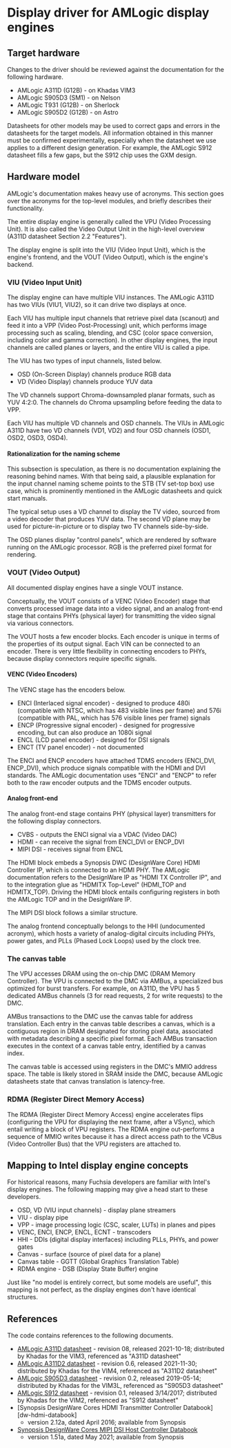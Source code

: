 # Display driver for AMLogic display engines

## Target hardware

Changes to the driver should be reviewed against the documentation for the
following hardware.

* AMLogic A311D (G12B) - on Khadas VIM3
* AMLogic S905D3 (SM1) - on Nelson
* AMLogic T931 (G12B) - on Sherlock
* AMLogic S905D2 (G12B) - on Astro

Datasheets for other models may be used to correct gaps and errors in the
datasheets for the target models. All information obtained in this manner must
be confirmed experimentally, especially when the datasheet we use applies to a
different design generation. For example, the AMLogic S912 datasheet fills a few
gaps, but the S912 chip uses the GXM design.

## Hardware model

AMLogic's documentation makes heavy use of acronyms. This section goes over the
acronyms for the top-level modules, and briefly describes their functionality.

The entire display engine is generally called the VPU (Video Processing Unit).
It is also called the Video Output Unit in the high-level overview (A311D
datasheet Section 2.2 "Features").

The display engine is split into the VIU (Video Input Unit), which is the
engine's frontend, and the VOUT (Video Output), which is the engine's backend.

### VIU (Video Input Unit)

The display engine can have multiple VIU instances. The AMLogic A311D has two
VIUs (VIU1, VIU2), so it can drive two displays at once.

Each VIU has multiple input channels that retrieve pixel data (scanout) and feed
it into a VPP (Video Post-Processing) unit, which performs image processing such
as scaling, blending, and CSC (color space conversion, including color and gamma
correction). In other display engines, the input channels are called planes or
layers, and the entire VIU is called a pipe.

The VIU has two types of input channels, listed below.

* OSD (On-Screen Display) channels produce RGB data
* VD (Video Display) channels produce YUV data

The VD channels support Chroma-downsampled planar formats, such as YUV 4:2:0.
The channels do Chroma upsampling before feeding the data to VPP.

Each VIU has multiple VD channels and OSD channels. The VIUs in AMLogic A311D
have two VD channels (VD1, VD2) and four OSD channels (OSD1, OSD2, OSD3, OSD4).

#### Rationalization for the naming scheme

This subsection is speculation, as there is no documentation explaining the
reasoning behind names. With that being said, a plausible explanation for the
input channel naming scheme points to the STB (TV set-top box) use case, which
is prominently mentioned in the AMLogic datasheets and quick start manuals.

The typical setup uses a VD channel to display the TV video, sourced from a
video decoder that produces YUV data. The second VD plane may be used for
picture-in-picture or to display two TV channels side-by-side.

The OSD planes display "control panels", which are rendered by software running
on the AMLogic processor. RGB is the preferred pixel format for rendering.

### VOUT (Video Output)

All documented display engines have a single VOUT instance.

Conceptually, the VOUT consists of a VENC (Video Encoder) stage that converts
processed image data into a video signal, and an analog front-end stage that
contains PHYs (physical layer) for transmitting the video signal via various
connectors.

The VOUT hosts a few encoder blocks. Each encoder is unique in terms of the
properties of its output signal. Each VIN can be connected to an encoder. There
is very little flexibility in connecting encoders to PHYs, because display
connectors require specific signals.

#### VENC (Video Encoders)

The VENC stage has the encoders below.

* ENCI (Interlaced signal encoder) - designed to produce 480i (compatible with
  NTSC, which has 483 visible lines per frame) and 576i (compatible with PAL,
  which has 576 visible lines per frame) signals
* ENCP (Progressive signal encoder) - designed for progressive encoding, but can
  also produce an 1080i signal
* ENCL (LCD panel encoder) - designed for DSI signals
* ENCT (TV panel encoder) - not documented

The ENCI and ENCP encoders have attached TDMS encoders (ENCI_DVI, ENCP_DVI),
which produce signals compatible with the HDMI and DVI standards. The AMLogic
documentation uses "ENCI" and "ENCP" to refer both to the raw encoder outputs
and the TDMS encoder outputs.

#### Analog front-end

The analog front-end stage contains PHY (physical layer) transmitters for the
following display connectors.

* CVBS - outputs the ENCI signal via a VDAC (Video DAC)
* HDMI - can receive the signal from ENCI_DVI or ENCP_DVI
* MIPI DSI - receives signal from ENCL

The HDMI block embeds a Synopsis DWC (DesignWare Core) HDMI Controller IP, which
is connected to an HDMI PHY. The AMLogic documentation refers to the DesignWare
IP as "HDMI TX Controller IP", and to the integration glue as "HDMITX Top-Level"
(HDMI_TOP and HDMITX_TOP). Driving the HDMI block entails configuring registers
in both the AMLogic TOP and in the DesignWare IP.

The MIPI DSI block follows a similar structure.

The analog frontend conceptually belongs to the HHI (undocumented acronym),
which hosts a variety of analog-digital circuits including PHYs, power gates,
and PLLs (Phased Lock Loops) used by the clock tree.

### The canvas table

The VPU accesses DRAM using the on-chip DMC (DRAM Memory Controller). The VPU is
connected to the DMC via AMBus, a specialized bus optimized for burst transfers.
For example, on A311D, the VPU has 5 dedicated AMBus channels (3 for read
requests, 2 for write requests) to the DMC.

AMBus transactions to the DMC use the canvas table for address translation. Each
entry in the canvas table describes a canvas, which is a contiguous region in
DRAM designated for storing pixel data, associated with metadata describing a
specific pixel format. Each AMBus transaction executes in the context of a
canvas table entry, identified by a canvas index.

The canvas table is accessed using registers in the DMC's MMIO address space.
The table is likely stored in SRAM inside the DMC, because AMLogic datasheets
state that canvas translation is latency-free.

### RDMA (Register Direct Memory Access)

The RDMA (Register Direct Memory Access) engine accelerates flips (configuring
the VPU for displaying the next frame, after a VSync), which entail writing a
block of VPU registers. The RDMA engine out-performs a sequence of MMIO writes
because it has a direct access path to the VCBus (Video Controller Bus) that
the VPU registers are attached to.

## Mapping to Intel display engine concepts

For historical reasons, many Fuchsia developers are familiar with Intel's
display engines. The following mapping may give a head start to these
developers.

* OSD, VD (VIU input channels) - display plane streamers
* VIU - display pipe
* VPP - image processing logic (CSC, scaler, LUTs) in planes and pipes
* VENC, ENCI, ENCP, ENCL, ECNT - transcoders
* HHI - DDIs (digital display interfaces) including PLLs, PHYs, and power gates
* Canvas - surface (source of pixel data for a plane)
* Canvas table - GGTT (Global Graphics Translation Table)
* RDMA engine - DSB (Display State Buffer) engine

Just like "no model is entirely correct, but some models are useful", this
mapping is not perfect, as the display engines don't have identical structures.

## References

The code contains references to the following documents.

* [AMLogic A311D datasheet][a311d-datasheet] - revision 08, released 2021-10-18;
  distributed by Khadas for the VIM3, referenced as "A311D datasheet"
* [AMLogic A311D2 datasheet][a311d2-datasheet] - revision 0.6, released
  2021-11-30; distributed by Khadas for the VIM4, referenced as "A311D2
  datasheet"
* [AMLogic S905D3 datasheet][s905d3-datasheet] - revision 0.2, released
  2019-05-14; distributed by Khadas for the VIM3L, referenced as "S905D3
  datasheet"
* [AMLogic S912 datasheet][s912-datasheet] - revision 0.1, released 3/14/2017;
  distributed by Khadas for the VIM2, referenced as "S912 datasheet"
* [Synopsis DesignWare Cores HDMI Transmitter Controller Databook][dw-hdmi-databook]
  - version 2.12a, dated April 2016; available from Synopsis
* [Synopsis DesignWare Cores MIPI DSI Host Controller Databook][dw-dsi-databook]
  - version 1.51a, dated May 2021; available from Synopsis

[a311d-datasheet]: https://dl.khadas.com/products/vim3/datasheet/a311d_datasheet_08_wesion.pdf
[a311d2-datasheet]: https://dl.khadas.com/products/vim4/datasheet/amlogic_a311d2_datasheet_v06.pdf
[s905d3-datasheet]: https://dl.khadas.com/products/vim3l/datasheet/s905d3_datasheet_0.2_wesion.pdf
[s912-datasheet]: https://dl.khadas.com/products/vim2/datasheet/s912_datasheet_v0.220170314publicversion-wesion.pdf
[dw-hmdi-databook]: https://www.synopsys.com/dw/doc.php/iip/DWC_hdmi_tx/2.12a/doc/DWC_hdmi_tx_databook.pdf
[dw-dsi-databook]: https://www.synopsys.com/dw/doc.php/iip/DWC_mipi_dsi_host/1.51a/doc/DWC_mipi_dsi_host_databook.pdf
